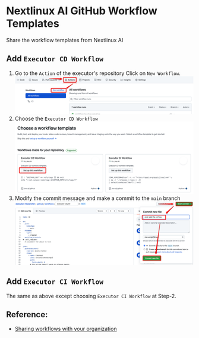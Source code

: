 # Nextlinux AI GitHub Workflow Templates

Share the workflow templates from Nextlinux AI

## Add `Executor CD Workflow`

1. Go to the `Action` of the executor's repository Click on `New Workflow`. 
   ![](.github/exec-cd-1.png)
2. Choose the `Executor CD Workflow`
   ![](.github/exec-cd-2.png)
3. Modify the commit message and make a commit to the `main` branch
   ![](.github/exec-cd-3.png)

## Add `Executor CI Workflow`

The same as above except choosing `Executor CI Workflow` at Step-2.


## Reference:
- [Sharing workflows with your organization](https://docs.github.com/en/actions/learn-github-actions/sharing-workflows-with-your-organization)
